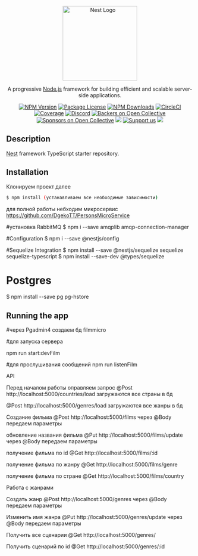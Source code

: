<p align="center">
  <a href="http://nestjs.com/" target="blank"><img src="https://nestjs.com/img/logo-small.svg" width="200" alt="Nest Logo" /></a>
</p>

[circleci-image]: https://img.shields.io/circleci/build/github/nestjs/nest/master?token=abc123def456
[circleci-url]: https://circleci.com/gh/nestjs/nest

  <p align="center">A progressive <a href="http://nodejs.org" target="_blank">Node.js</a> framework for building efficient and scalable server-side applications.</p>
    <p align="center">
<a href="https://www.npmjs.com/~nestjscore" target="_blank"><img src="https://img.shields.io/npm/v/@nestjs/core.svg" alt="NPM Version" /></a>
<a href="https://www.npmjs.com/~nestjscore" target="_blank"><img src="https://img.shields.io/npm/l/@nestjs/core.svg" alt="Package License" /></a>
<a href="https://www.npmjs.com/~nestjscore" target="_blank"><img src="https://img.shields.io/npm/dm/@nestjs/common.svg" alt="NPM Downloads" /></a>
<a href="https://circleci.com/gh/nestjs/nest" target="_blank"><img src="https://img.shields.io/circleci/build/github/nestjs/nest/master" alt="CircleCI" /></a>
<a href="https://coveralls.io/github/nestjs/nest?branch=master" target="_blank"><img src="https://coveralls.io/repos/github/nestjs/nest/badge.svg?branch=master#9" alt="Coverage" /></a>
<a href="https://discord.gg/G7Qnnhy" target="_blank"><img src="https://img.shields.io/badge/discord-online-brightgreen.svg" alt="Discord"/></a>
<a href="https://opencollective.com/nest#backer" target="_blank"><img src="https://opencollective.com/nest/backers/badge.svg" alt="Backers on Open Collective" /></a>
<a href="https://opencollective.com/nest#sponsor" target="_blank"><img src="https://opencollective.com/nest/sponsors/badge.svg" alt="Sponsors on Open Collective" /></a>
  <a href="https://paypal.me/kamilmysliwiec" target="_blank"><img src="https://img.shields.io/badge/Donate-PayPal-ff3f59.svg"/></a>
    <a href="https://opencollective.com/nest#sponsor"  target="_blank"><img src="https://img.shields.io/badge/Support%20us-Open%20Collective-41B883.svg" alt="Support us"></a>
  <a href="https://twitter.com/nestframework" target="_blank"><img src="https://img.shields.io/twitter/follow/nestframework.svg?style=social&label=Follow"></a>
</p>
  <!--[![Backers on Open Collective](https://opencollective.com/nest/backers/badge.svg)](https://opencollective.com/nest#backer)
  [![Sponsors on Open Collective](https://opencollective.com/nest/sponsors/badge.svg)](https://opencollective.com/nest#sponsor)-->

## Description

[Nest](https://github.com/nestjs/nest) framework TypeScript starter repository.

## Installation
Клонируем проект далее
```bash
$ npm install (устанавливаем все необходимые зависимости)
```
для полной работы небходим микросервис https://github.com/DgekoTT/PersonsMicroService

#установка RabbitMQ
$ npm i --save amqplib amqp-connection-manager 

#Configuration
$ npm i --save @nestjs/config

#Sequelize Integration
$ npm install --save @nestjs/sequelize sequelize sequelize-typescript
$ npm install --save-dev @types/sequelize

# Postgres
$ npm install --save pg pg-hstore 

## Running the app

#через Pgadmin4 
создаем бд filmmicro

#для запуска сервера

npm run start:devFilm

#для прослушивания сообщений
npm run listenFilm

API

Перед началом работы оправляем запрос 
@Post http://localhost:5000/countries/load загружаются все страны в бд

@Post http://localhost:5000/genres/load загружаются все жанры в бд


Создание фильма
@Post http://localhost:5000/films через @Body передаем параметры

обновление названия фильма
@Put http://localhost:5000/films/update через @Body передаем параметры

получение фильма по id
@Get http://localhost:5000/films/:id 

получение фильма по жанру
@Get http://localhost:5000/films/genre

получение фильма по стране
@Get http://localhost:5000/films/country

Работа с жанрами

Создать жанр
@Post http://localhost:5000/genres через @Body передаем параметры

Изменить имя жанра
@Put http://localhost:5000/genres/update через @Body передаем параметры

Получить все сценарии
@Get http://localhost:5000/genres/

Получить сценарий по id 
 @Get http://localhost:5000/genres/:id
